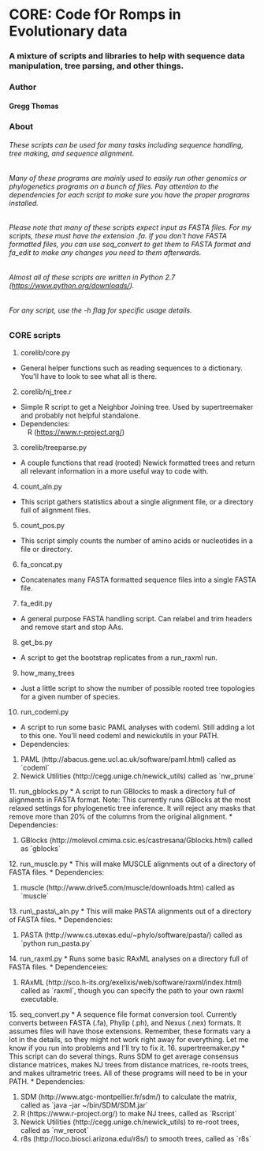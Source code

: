 # CORE: Code fOr Romps in Evolutionary data
### A mixture of scripts and libraries to help with sequence data manipulation, tree parsing, and other things.

### Author
#### Gregg Thomas

### About
###### These scripts can be used for many tasks including sequence handling, tree making, and sequence alignment.
###### Many of these programs are mainly used to easily run other genomics or phylogenetics programs on a bunch of files. Pay attention to the dependencies for each script to make sure you have the proper programs installed.
###### Please note that many of these scripts expect input as FASTA files. For my scripts, these *must* have the extension .fa. If you don't have FASTA formatted files, you can use seq_convert to get them to FASTA format and fa_edit to make any changes you need to them afterwards.

###### Almost all of these scripts are written in Python 2.7 (https://www.python.org/downloads/).
###### For any script, use the -h flag for specific usage details.

### CORE scripts

1. corelib/core.py
  * General helper functions such as reading sequences to a dictionary. You'll have to look to see what all is there.
2. corelib/nj_tree.r
  * Simple R script to get a Neighbor Joining tree. Used by supertreemaker and probably not helpful standalone.
  * Dependencies:</br>
&emsp;R (https://www.r-project.org/)
3. corelib/treeparse.py
  * A couple functions that read (rooted) Newick formatted trees and return all relevant information in a more useful way to code with.
4. count_aln.py
  * This script gathers statistics about a single alignment file, or a directory full of alignment files.
5. count_pos.py
  * This script simply counts the number of amino acids or nucleotides in a file or directory.
6. fa_concat.py
  * Concatenates many FASTA formatted sequence files into a single FASTA file.
7. fa_edit.py
  * A general purpose FASTA handling script. Can relabel and trim headers and remove start and stop AAs.
8. get_bs.py
  * A script to get the bootstrap replicates from a run_raxml run.
9. how\_many\_trees
  * Just a little script to show the number of possible rooted tree topologies for a given number of species.
10. run_codeml.py
  * A script to run some basic PAML analyses with codeml. Still adding a lot to this one. You'll need codeml and newickutils in your PATH.
  * Dependencies:
  <ol>
   <li>PAML (http://abacus.gene.ucl.ac.uk/software/paml.html) called as `codeml`</li>
   <li>Newick Utilities (http://cegg.unige.ch/newick_utils) called as `nw_prune`</li>
  </ol>
11. run_gblocks.py
  * A script to run GBlocks to mask a directory full of alignments in FASTA format. Note: This currently runs GBlocks at the most relaxed settings for phylogenetic tree inference. It will reject any masks that remove more than 20% of the columns from the original alignment.
  * Dependencies:
  <ol> 
   <li>GBlocks (http://molevol.cmima.csic.es/castresana/Gblocks.html) called as `gblocks`</li>
  </ol>
12. run_muscle.py
  * This will make MUSCLE alignments out of a directory of FASTA files.
  * Dependencies:
  <ol>
   <li>muscle (http://www.drive5.com/muscle/downloads.htm) called as `muscle`</li>
  </ol>
13. run\_pasta\_aln.py	
  * This will make PASTA alignments out of a directory of FASTA files.
  * Dependencies:
  <ol>
   <li>PASTA (http://www.cs.utexas.edu/~phylo/software/pasta/) called as `python run_pasta.py`</li>
  </ol>
14. run_raxml.py
  * Runs some basic RAxML analyses on a directory full of FASTA files.
  * Dependenceies:
  <ol>
   <li>RAxML (http://sco.h-its.org/exelixis/web/software/raxml/index.html) called as `raxml`, though you can specify the path to your own raxml executable.</li>
  </ol>
15. seq_convert.py
  * A sequence file format conversion tool. Currently converts between FASTA (.fa), Phylip (.ph), and Nexus (.nex) formats. It assumes files will have those extensions. Remember, these formats vary a lot in the details, so they might not work right away for everything. Let me know if you run into problems and I'll try to fix it.
16. supertreemaker.py
  * This script can do several things. Runs SDM to get average consensus distance matrices, makes NJ trees from distance matrices, re-roots trees, and makes ultrametric trees. All of these programs will need to be in your PATH.
  * Dependencies:
  <ol>
   <li>SDM (http://www.atgc-montpellier.fr/sdm/) to calculate the matrix, called as `java -jar ~/bin/SDM/SDM.jar`</li>
   <li>R (https://www.r-project.org/) to make NJ trees, called as `Rscript`</li>
   <li>Newick Utilities (http://cegg.unige.ch/newick_utils) to re-root trees, called as `nw_reroot`</li>
   <li>r8s (http://loco.biosci.arizona.edu/r8s/) to smooth trees, called as `r8s`</li>
  </ol>
